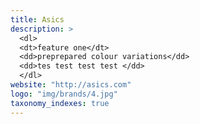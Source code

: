 ```yaml
---
title: Asics
description: >
  <dl>
  <dt>feature one</dt>
  <dd>preprepared colour variations</dd>
  <dd>tes test test test </dd>
  </dl>
website: "http://asics.com"
logo: "img/brands/4.jpg"
taxonomy_indexes: true
---
```

